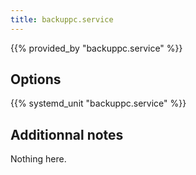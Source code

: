 ```yaml
---
title: backuppc.service
---
```


{{% provided_by "backuppc.service" %}}

## Options

{{% systemd_unit "backuppc.service" %}}

## Additionnal notes

Nothing here.